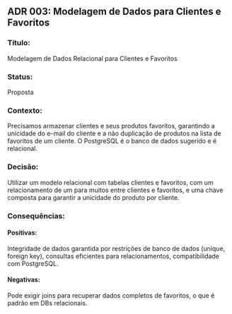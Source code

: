 
## ADR 003: Modelagem de Dados para Clientes e Favoritos
### Título:
 Modelagem de Dados Relacional para Clientes e Favoritos
### Status:
 Proposta
### Contexto:
 Precisamos armazenar clientes e seus produtos favoritos, garantindo a unicidade do e-mail do cliente e a não duplicação de produtos na lista de favoritos de um cliente. O PostgreSQL é o banco de dados sugerido e é relacional.
### Decisão:
 Utilizar um modelo relacional com tabelas clientes e favoritos, com um relacionamento de um para muitos entre clientes e favoritos, e uma chave composta para garantir a unicidade do produto por cliente.
### Consequências:
#### Positivas:
 Integridade de dados garantida por restrições de banco de dados (unique, foreign key), consultas eficientes para relacionamentos, compatibilidade com PostgreSQL.
#### Negativas:
 Pode exigir joins para recuperar dados completos de favoritos, o que é padrão em DBs relacionais.

